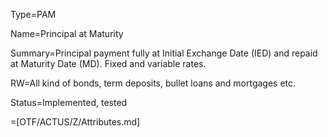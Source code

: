 Type=PAM

Name=Principal at Maturity

Summary=Principal payment fully at Initial Exchange Date (IED) and repaid at Maturity Date (MD). Fixed and variable rates.

RW=All kind of bonds, term deposits, bullet loans and mortgages etc.

Status=Implemented, tested

=[OTF/ACTUS/Z/Attributes.md]

